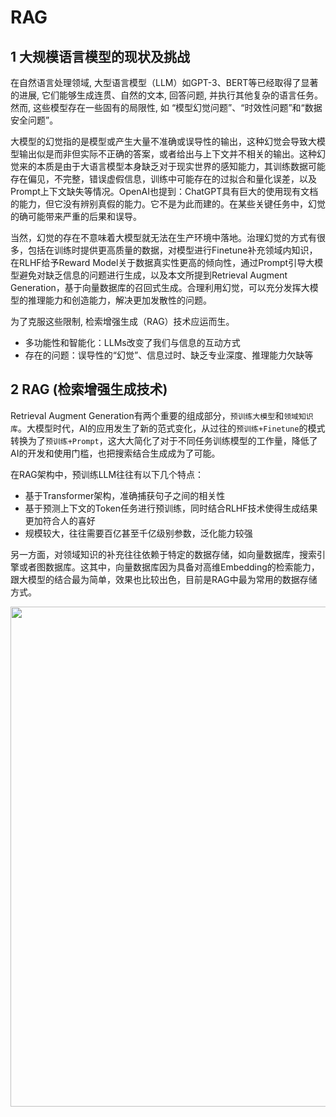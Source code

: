 # RAG
## 1 大规模语言模型的现状及挑战
在自然语言处理领域, 大型语言模型（LLM）如GPT-3、BERT等已经取得了显著的进展, 它们能够生成连贯、自然的文本, 回答问题, 并执行其他复杂的语言任务。然而, 这些模型存在一些固有的局限性, 如 “模型幻觉问题”、“时效性问题”和“数据安全问题”。

大模型的幻觉指的是模型或产生大量不准确或误导性的输出，这种幻觉会导致大模型输出似是而非但实际不正确的答案，或者给出与上下文并不相关的输出。这种幻觉来的本质是由于大语言模型本身缺乏对于现实世界的感知能力，其训练数据可能存在偏见，不完整，错误虚假信息，训练中可能存在的过拟合和量化误差，以及Prompt上下文缺失等情况。OpenAI也提到：ChatGPT具有巨大的使用现有文档的能力，但它没有辨别真假的能力。它不是为此而建的。在某些关键任务中，幻觉的确可能带来严重的后果和误导。

当然，幻觉的存在不意味着大模型就无法在生产环境中落地。治理幻觉的方式有很多，包括在训练时提供更高质量的数据，对模型进行Finetune补充领域内知识，在RLHF给予Reward Model关于数据真实性更高的倾向性，通过Prompt引导大模型避免对缺乏信息的问题进行生成，以及本文所提到Retrieval Augment Generation，基于向量数据库的召回式生成。合理利用幻觉，可以充分发挥大模型的推理能力和创造能力，解决更加发散性的问题。

为了克服这些限制, 检索增强生成（RAG）技术应运而生。

- 多功能性和智能化：LLMs改变了我们与信息的互动方式
- 存在的问题：误导性的“幻觉”、信息过时、缺乏专业深度、推理能力欠缺等


## 2 RAG (检索增强生成技术)
Retrieval Augment Generation有两个重要的组成部分，`预训练大模型`和`领域知识库`。大模型时代，AI的应用发生了新的范式变化，从过往的`预训练+Finetune`的模式转换为了`预训练+Prompt`，这大大简化了对于不同任务训练模型的工作量，降低了AI的开发和使用门槛，也把搜索结合生成成为了可能。

在RAG架构中，预训练LLM往往有以下几个特点：

- 基于Transformer架构，准确捕获句子之间的相关性
- 基于预测上下文的Token任务进行预训练，同时结合RLHF技术使得生成结果更加符合人的喜好
- 规模较大，往往需要百亿甚至千亿级别参数，泛化能力较强

另一方面，对领域知识的补充往往依赖于特定的数据存储，如向量数据库，搜索引擎或者图数据库。这其中，向量数据库因为具备对高维Embedding的检索能力，跟大模型的结合最为简单，效果也比较出色，目前是RAG中最为常用的数据存储方式。


<div align=center>
    <image src="imgs/RAG.png" width=800>
</div>
